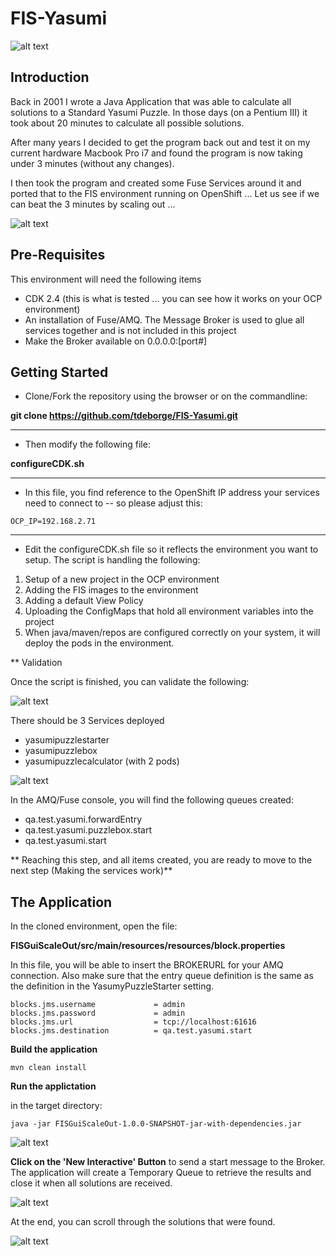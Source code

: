 # FIS-Yasumi

![alt text](https://github.com/tdeborge/FIS-Yasumi/blob/master/src/site/images/pieces.png "Introduction puzzle box")

## Introduction

Back in 2001 I wrote a Java Application that was able to calculate all solutions to a Standard Yasumi Puzzle. In those days (on a Pentium III) it took about 20 minutes to calculate
all possible solutions.

After many years I decided to get the program back out and test it on my current hardware Macbook Pro i7 and found the program is now taking under 3 minutes (without any changes).

I then took the program and created some Fuse Services around it and ported that to the FIS environment running on OpenShift ... Let us see if we can beat the 3 minutes by scaling out ...

![alt text](https://github.com/tdeborge/FIS-Yasumi/blob/master/src/site/images/solutionarchitecture.png "Scale-out image")

## Pre-Requisites

This environment will need the following items

* CDK 2.4 (this is what is tested ... you can see how it works on your OCP environment)
* An installation of Fuse/AMQ. The Message Broker is used to glue all services together and is not included in this project
* Make the Broker available on 0.0.0.0:[port#]

## Getting Started

* Clone/Fork the repository using the browser or on the commandline:

**git clone https://github.com/tdeborge/FIS-Yasumi.git**

---

* Then modify the following file:

**configureCDK.sh**

---

* In this file, you find reference to the OpenShift IP address your services need to connect to -- so please adjust this:

```
OCP_IP=192.168.2.71
```

---

* Edit the configureCDK.sh file so it reflects the environment you want to setup. The script is handling the following:

1. Setup of a new project in the OCP environment
1. Adding the FIS images to the environment
1. Adding a default View Policy
1. Uploading the ConfigMaps that hold all environment variables into the project
1. When java/maven/repos are configured correctly on your system, it will deploy the pods in the environment.

** Validation

Once the script is finished, you can validate the following:

![alt text](https://github.com/tdeborge/FIS-Yasumi/blob/master/src/site/images/ocppods.png "OpenShift Console View")

There should be 3 Services deployed

* yasumipuzzlestarter
* yasumipuzzlebox
* yasumipuzzlecalculator (with 2 pods)

![alt text](https://github.com/tdeborge/FIS-Yasumi/blob/master/src/site/images/amqView.png "AMQ Queue Creation")

In the AMQ/Fuse console, you will find the following queues created:

* qa.test.yasumi.forwardEntry
* qa.test.yasumi.puzzlebox.start
* qa.test.yasumi.start

** Reaching this step, and all items created, you are ready to move to the next step (Making the services work)**

## The Application

In the cloned environment, open the file:

**FISGuiScaleOut/src/main/resources/resources/block.properties**

In this file, you will be able to insert the BROKERURL for your AMQ connection. Also make sure that the entry queue definition is the same as the definition in the YasumyPuzzleStarter setting.

	blocks.jms.username				= admin
	blocks.jms.password				= admin
	blocks.jms.url					= tcp://localhost:61616
	blocks.jms.destination			= qa.test.yasumi.start

**Build the application**

	mvn clean install
	
**Run the applictation**

in the target directory:

    java -jar FISGuiScaleOut-1.0.0-SNAPSHOT-jar-with-dependencies.jar

![alt text](https://github.com/tdeborge/FIS-Yasumi/blob/master/src/site/images/blockguiinit.png "Init state of puzzler")

**Click on the 'New Interactive' Button** to send a start message to the Broker. The application will create a Temporary Queue to retrieve the results and close it when all solutions are received.

![alt text](https://github.com/tdeborge/FIS-Yasumi/blob/master/src/site/images/tempqueueview.png "Temporary Queue View")

At the end, you can scroll through the solutions that were found.

![alt text](https://github.com/tdeborge/FIS-Yasumi/blob/master/src/site/images/blockguisolution.png "blockguisolution")




